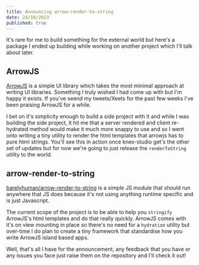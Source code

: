 ```yaml
---
title: Announcing arrow-render-to-string
date: 24/10/2023
published: true
---
```


It's rare for me to build something for the external world but here's a package
I ended up building while working on another project which I'll talk about
later.

## ArrowJS

[ArrowJS](http://arrow-js.com) is a simple UI library which takes the most
minimal approach at writing UI libraries. Something I truly wished I had come up
with but I'm happy it exists. If you've seend my tweets/Xeets for the past few
weeks I've been praising ArrowJS for a while.

I bet on it's simplicity enough to build a side project with it and while I was
building the side project, it hit me that a server rendered and client
re-hydrated method would make it much more snappy to use and so I went onto
writing a tiny utility to render the html templates that arrowjs has to pure
html strings. You'll see this in action once knex-studio get's the other set of
updates but for now we're going to just release the `renderToString` utility to
the world.

## arrow-render-to-string

[barelyhuman/arrow-render-to-string](https://github.com/barelyhuman/arrow-render-to-string)
is a simple JS module that should run anywhere that JS does because it's not
using anything runtime specific and is just Javascript.

The current scope of the project is to be able to help you `stringify` ArrowJS's
html templates and do that really quickly. ArrowJS comes with it's on view
mounting in place so there's no need for a `hydration` utility but over-time I
do plan to create a tiny framework that standardise how you write ArrowJS island
based apps.

Well, that's all I have for the announcement, any feedback that you have or any
issues you face just raise them on the repository and I'll check it out!
